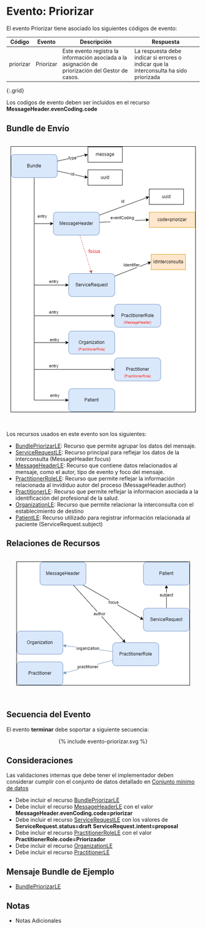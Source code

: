 # Evento: Priorizar

El evento Priorizar tiene asociado los siguientes códigos de evento: 


| Código | Evento| Descripción | Respuesta |
|--------|-------|-------------|-----------|
| priorizar | Priorizar | Este evento registra la información asociada a la asignación de priorización del Gestor de casos. | La respuesta debe indicar si errores o indicar que la interconsulta ha sido priorizada |
{:.grid}

Los codigos de evento deben ser incluidos en el recurso **MessageHeader.evenCoding.code**


## Bundle de Envío


<br>
<div align="center" >
  <img  style="border: 1px solid; color: black;" src="priorizar-evento.png"> 
  <p></p>
</div>
<br>


Los recursos usados en este evento son los siguientes:

* [BundlePriorizarLE](StructureDefinition-BundlePriorizarLE.html): Recurso que permite agrupar los datos del mensaje.
* [ServiceRequestLE](StructureDefinition-ServiceRequestLE.html): Recurso principal para reflejar los datos de la interconsulta (MessageHeader.focus)
* [MessageHeaderLE](StructureDefinition-MessageHeaderLE.html): Recurso que contiene datos relacionados al mensaje, como el autor, tipo de evento y foco del mensaje.
* [PractitionerRoleLE](StructureDefinition-PractitionerRoleLE.html): Recurso que permite reflejar la información relacionada al invididuo autor del proceso (MessageHeader.author)
* [PractitionerLE](StructureDefinition-PractitionerLE.html): Recurso que permite reflejar la informacion asociada a la identificación del profesional de la salud.
* [OrganizationLE](StructureDefinition-OrganizationLE.html): Recurso que permite relacionar la interconsulta con el establecimiento de destino
* [PatientLE](StructureDefinition-PatientLE.html): Recurso utilizado para registrar información relacionada al paciente (ServiceRequest.subject)
## Relaciones de Recursos

<br>
<div align="center" >
  <img  style="border: 1px solid; color: black;" src="priorizar-recursos.png"> 
  <p></p>
</div>
<br>




## Secuencia del Evento

El evento **terminar** debe soportar a siguiente secuencia:

<div align="center" >
{% include evento-priorizar.svg %}
</div>

## Consideraciones

Las validaciones internas que debe tener el implementador deben considerar cumplir con el conjunto de datos detallado en [Conjunto mínimo de datos](https://docs.google.com/spreadsheets/d/1FfW2gQvTMJbNpr2mH2DFpsftkMEPr5CW2ed9MkryuH4/edit#gid=1278902572&range=A3)

* Debe incluir el recurso [BundlePriorizarLE](StructureDefinition-BundlePriorizarLE.html)
* Debe incluir el recurso [MessageHeaderLE](StructureDefinition-MessageHeaderLE.html) con el valor **MessageHeader.evenCoding.code=priorizar** 
* Debe incluir el recurso [ServiceRequestLE](StructureDefinition-ServiceRequestLE.html) con los valores de **ServiceRequest.status=draft** **ServiceRequest.intent=proposal** 
* Debe incluir el recurso [PractitionerRoleLE](StructureDefinition-PractitionerRoleLE.html) con el valor **PractitionerRole.code=Priorizador** 
* Debe incluir el recurso [OrganizationLE](StructureDefinition-OrganizationLE.html)
* Debe incluir el recurso [PractitionerLE](StructureDefinition-PractitionerLE.html)


## Mensaje Bundle de Ejemplo

* [BundlePriorizarLE](Bundle-EjemploBundlePriorizar.html)

## Notas

* Notas Adicionales


